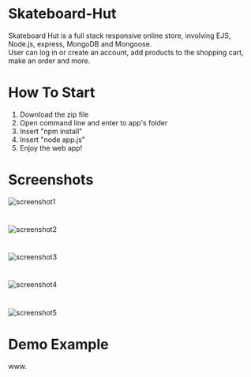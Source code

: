 # Skateboard-Hut
Skateboard Hut is a full stack responsive online store, involving EJS, Node.js, express, MongoDB and Mongoose.<br />
User can log in or create an account, add products to the shopping cart, make an order and more.

# How To Start
1. Download the zip file
2. Open command line and enter to app's folder
3. Insert "npm install" 
4. Insert "node app.js"
5. Enjoy the web app!

# Screenshots
![screenshot1](https://user-images.githubusercontent.com/55742997/88775406-567f5200-d18d-11ea-9ec5-27baa47dd607.jpg)
#
![screenshot2](https://user-images.githubusercontent.com/55742997/88775421-5b440600-d18d-11ea-82b4-56456f6a3a47.jpg)
#
![screenshot3](https://user-images.githubusercontent.com/55742997/88775414-58491580-d18d-11ea-9a65-797e7a3b0697.jpg)
#
![screenshot4](https://user-images.githubusercontent.com/55742997/88775425-5c753300-d18d-11ea-9085-e477a4d2d744.jpg)
#
![screenshot5](https://user-images.githubusercontent.com/55742997/88775430-5da66000-d18d-11ea-9a9b-4c51bcae6243.jpg)



# Demo Example
www.
